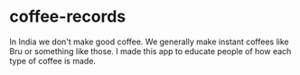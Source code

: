 # coffee-records
In India we don't make good coffee. We generally make instant coffees like Bru or something like those. I made this app to educate people of how each type of coffee is made.
